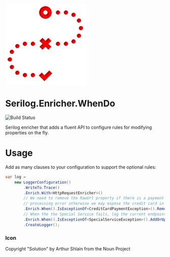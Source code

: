 ![WhenDoLogo](https://raw.githubusercontent.com/CaptiveAire/Serilog.Enricher.WhenDo/master/Serilog.Enricher.WhenDo.png)
# Serilog.Enricher.WhenDo

![Build Status](https://ci.appveyor.com/api/projects/status/u7qvdcryijag4ura/branch/master?svg=true)

Serilog enricher that adds a fluent API to configure rules for modifying properties on the fly.

# Usage

Add as many clauses to your configuration to support the optional rules:

```csharp
var log = 
    new LoggerConfiguration()
        .WriteTo.Trace()
        .Enrich.With<HttpRequestEnricher>()
        // We need to remove the RawUrl property if there is a payment
        // processing error otherwise we may expose the credit card in the logs.
        .Enrich.When().IsExceptionOf<CreditCardPaymentException>().RemovePropertyIfPresent("RawUrl")
        // When the the Special Service fails, log the current endpoint
        .Enrich.When().IsExceptionOf<SpecialServiceException>().AddOrUpdateProperty("SpecialServiceEndpoint", _settings.SpecialServiceEndpoint)
        .CreateLogger();
```

### Icon
Copyright "Solution" by Arthur Shlain from the Noun Project